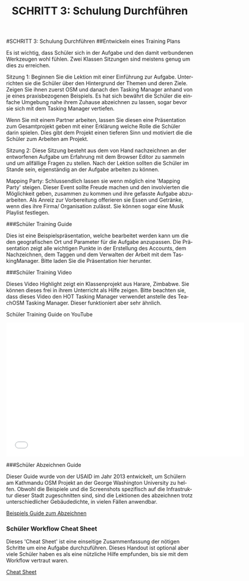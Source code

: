﻿---
layout: doc
permalink: /de/workflow/workflow3
lang: de
title: "SCHRITT 3: Schulung Durchführen"
category: workflow
published: true
---

#SCHRITT 3: Schulung Durchführen
##Entwickeln eines Training Plans

Es ist wichtig, dass Schüler sich in der Aufgabe und den damit verbundenen Werkzeugen wohl fühlen. Zwei Klassen Sitzungen sind meistens genug um dies zu erreichen.

Sitzung 1: Beginnen Sie die Lektion mit einer Einführung zur Aufgabe. Unterrichten sie die Schüler über den Hintergrund der Themen und deren Ziele. Zeigen Sie ihnen zuerst OSM und danach den Tasking Manager anhand von je eines praxisbezogenen Beispiels. Es hat sich bewährt die Schüler die einfache Umgebung nahe ihrem Zuhause abzeichnen zu lassen, sogar bevor sie sich mit dem Tasking Manager vertiefen. 

Wenn Sie mit einem Partner arbeiten, lassen Sie diesen eine Präsentation zum Gesamtprojekt geben mit einer Erklärung welche Rolle die Schüler darin spielen. Dies gibt dem Projekt einen tieferen Sinn und motiviert die die Schüler zum Arbeiten am Projekt. 

Sitzung 2: Diese Sitzung besteht aus dem von Hand nachzeichnen an der entworfenen Aufgabe um Erfahrung mit dem Browser Editor zu sammeln und um allfällige Fragen zu stellen. Nach der Lektion sollten die Schüler im Stande sein, eigenständig an der Aufgabe arbeiten zu können. 

Mapping Party: Schlussendlich lassen sie wenn möglich eine 'Mapping Party' steigen. Dieser Event sollte Freude machen und den involvierten die Möglichkeit geben, zusammen zu kommen und ihre gefasste Aufgabe abzuarbeiten. Als Anreiz zur Vorbereitung offerieren sie Essen und Getränke, wenn dies ihre Firma/ Organisation zulässt. Sie können sogar eine Musik Playlist festlegen. 

###Schüler Training Guide

Dies ist eine Beispielspräsentation, welche bearbeitet werden kann um die den geografischen Ort und Parameter für die Aufgabe anzupassen.
Die Präsentation zeigt alle wichtigen Punkte in der Erstellung des Accounts, dem Nachzeichnen, dem Taggen und dem Verwalten der Arbeit mit dem TaskingManager. Bitte laden Sie die Präsentation hier herunter. 

###Schüler Training Video

Dieses Video Highlight zeigt ein Klassenprojekt aus Harare, Zimbabwe. Sie können dieses frei in ihrem Unterricht als Hilfe zeigen. Bitte beachten sie, dass dieses Video den HOT Tasking Manager verwendet anstelle des TeachOSM Tasking Manager. Dieser funktioniert aber sehr ähnlich.

Schüler Training Guide on YouTube

<iframe width="640" height="360" src="//www.youtube.com/embed/cnXhWb4wlOE?list=UU5nRx9mgwlKR6H7_RguizxQ" frameborder="0" allowfullscreen></iframe>

###Schüler Abzeichnen Guide

Dieser Guide wurde von der USAID im Jahr 2013 entwickelt, um Schülern am Kathmandu OSM Projekt an der George Washington University zu helfen. Obwohl die Beispiele und die Screenshots spezifisch auf die Infrastruktur dieser Stadt zugeschnitten sind, sind die Lektionen des abzeichnen trotz unterschiedlicher Gebäudedichte, in vielen Fällen anwendbar.

<a href="/files/sample-tracing-guide-kathmandu.pdf">Beispiels Guide zum Abzeichnen</a>

### Schüler Workflow Cheat Sheet

Dieses 'Cheat Sheet' ist eine einseitige Zusammenfassung der nötigen Schritte um eine Aufgabe durchzuführen. Dieses Handout ist optional aber viele Schüler haben es als eine nützliche Hilfe empfunden, bis sie mit dem Workflow vertraut waren.


<a href="/files/gwu-mapathon-cheatsheet.pdf">Cheat Sheet</a>

